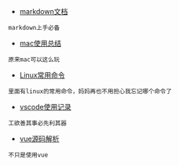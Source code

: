 - [markdown文档](markdown-useage.md)  
```
markdown上手必备
```
- [mac使用总结](mac.md)  
```
原来mac可以这么玩
```

- [Linux常用命令](linux.md)  
```
里面有linux的常用命令，妈妈再也不用担心我忘记哪个命令了
```

- [vscode使用记录](vscode.md)  
```
工欲善其事必先利其器
```

- [vue源码解析](vue.md)  
```
不只是使用vue
```